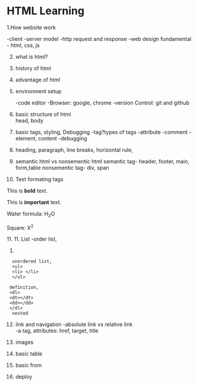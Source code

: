 # HTML Learning

1.How website work

-client -server model
-http request and response
-web design fundamental - html, css, js

2. what is html?
3. history of html
4. advantage of html
5. environment setup

     -code editor 
     -Browser: google, chrome
     -version Control: git and github

6. basic structure of html     
  head, body

7. basic tags, styling, Debugging
     -tag?types of tags
     -attribute
     -comment
     -element, content
     -debugging

8. heading, paragraph, line breaks, horizontal rule, 
9. semantic html vs nonsementic html
      semantic tag- header, footer, main, form,table
      nonsementic tag- div, span

10. Text formating tags
<p>This is <b>bold</b> text.</p>
<p>This is <strong>important</strong> text.</p>
<p>Water formula: H<sub>2</sub>O</p>
<p>Square: X<sup>2</sup></p>
11. 
11. List
     -order list,
        <ol type="">
        <li> </li>
        </ol>
     
      unordered list,
      <ul>
      <li> </li>
      </ul>
      
     definition,
     <dl>
     <dt></dt>
     <dd></dd>
     </dl>
      nested

12. link and navigation
    -absolute link vs relative link  
    -a tag, attributes: href, target, title

13. images
14. basic table
15. basic from
16. deploy